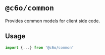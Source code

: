 # `@c6o/common`

Provides common models for client side code.

## Usage

``` typescript
import {...} from '@c6o/common'
```
